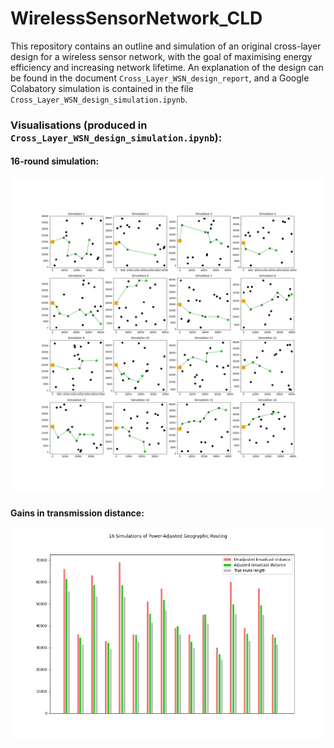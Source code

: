 # WirelessSensorNetwork_CLD
This repository contains an outline and simulation of an original cross-layer design for a wireless sensor network, with the goal of maximising energy efficiency and increasing network lifetime. An explanation of the design can be found in the document `Cross_Layer_WSN_design_report`, and a Google Colabatory simulation is contained in the file `Cross_Layer_WSN_design_simulation.ipynb`. 

### Visualisations (produced in `Cross_Layer_WSN_design_simulation.ipynb`): 

#### 16-round simulation:
<img src="ELEC5514_simulation_output.png" alt="drawing1" width="600"/>

#### Gains in transmission distance:
<img src="ELEC5514_summary_data.png" alt="drawing2" width="600"/>
